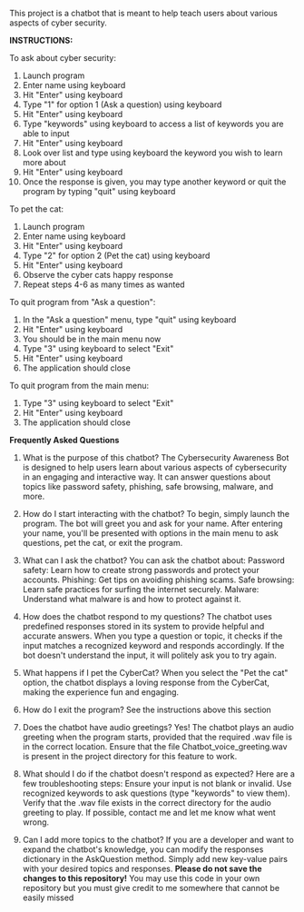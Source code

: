 This project is a chatbot that is meant to help teach users about various aspects of cyber security.

**INSTRUCTIONS:**

To ask about cyber security:
1) Launch program
2) Enter name using keyboard
3) Hit "Enter" using keyboard
4) Type "1" for option 1 (Ask a question) using keyboard
5) Hit "Enter" using keyboard
6) Type "keywords" using keyboard to access a list of keywords you are able to input
7) Hit "Enter" using keyboard
8) Look over list and type using keyboard the keyword you wish to learn more about
9) Hit "Enter" using keyboard
10) Once the response is given, you may type another keyword or quit the program by typing "quit" using keyboard

To pet the cat:
1) Launch program
2) Enter name using keyboard
3) Hit "Enter" using keyboard
4) Type "2" for option 2 (Pet the cat) using keyboard
5) Hit "Enter" using keyboard
6) Observe the cyber cats happy response
7) Repeat steps 4-6 as many times as wanted

To quit program from "Ask a question":
1) In the "Ask a question" menu, type "quit" using keyboard
2) Hit "Enter" using  keyboard
3) You should be in the main menu now
4) Type "3" using keyboard to select "Exit"
5) Hit "Enter" using keyboard
6) The application should close

To quit program from the main menu:
1) Type "3" using keyboard to select "Exit"
2) Hit "Enter" using keyboard
3) The application should close

**Frequently Asked Questions**
1. What is the purpose of this chatbot?
The Cybersecurity Awareness Bot is designed to help users learn about various aspects of cybersecurity in an engaging and interactive way. It can answer questions about topics like password safety, phishing, safe browsing, malware, and more.

2. How do I start interacting with the chatbot?
To begin, simply launch the program. The bot will greet you and ask for your name. After entering your name, you'll be presented with options in the main menu to ask questions, pet the cat, or exit the program.

3. What can I ask the chatbot?
You can ask the chatbot about:
Password safety: Learn how to create strong passwords and protect your accounts.
Phishing: Get tips on avoiding phishing scams.
Safe browsing: Learn safe practices for surfing the internet securely.
Malware: Understand what malware is and how to protect against it.

4. How does the chatbot respond to my questions?
The chatbot uses predefined responses stored in its system to provide helpful and accurate answers. When you type a question or topic, it checks if the input matches a recognized keyword and responds accordingly. If the bot doesn't understand the input, it will politely ask you to try again.

5. What happens if I pet the CyberCat?
When you select the "Pet the cat" option, the chatbot displays a loving response from the CyberCat, making the experience fun and engaging.

6. How do I exit the program?
See the instructions above this section

7. Does the chatbot have audio greetings?
Yes! The chatbot plays an audio greeting when the program starts, provided that the required .wav file is in the correct location. Ensure that the file Chatbot_voice_greeting.wav is present in the project directory for this feature to work.

8. What should I do if the chatbot doesn't respond as expected?
Here are a few troubleshooting steps:
Ensure your input is not blank or invalid.
Use recognized keywords to ask questions (type "keywords" to view them).
Verify that the .wav file exists in the correct directory for the audio greeting to play.
If possible, contact me and let me know what went wrong.

10. Can I add more topics to the chatbot?
If you are a developer and want to expand the chatbot's knowledge, you can modify the responses dictionary in the AskQuestion method. Simply add new key-value pairs with your desired topics and responses. **Please do not save the changes to this repository!** You may use this code in your own repository but you must give credit to me somewhere that cannot be easily missed

